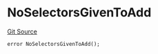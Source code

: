 # NoSelectorsGivenToAdd
[Git Source](https://github.com/thrackle-io/rules-protocol/blob/ca661487b49e5b916c4fa8811d6bdafbe530a6c8/src/economic/ruleStorage/RuleStorageDiamondLib.sol)


```solidity
error NoSelectorsGivenToAdd();
```

